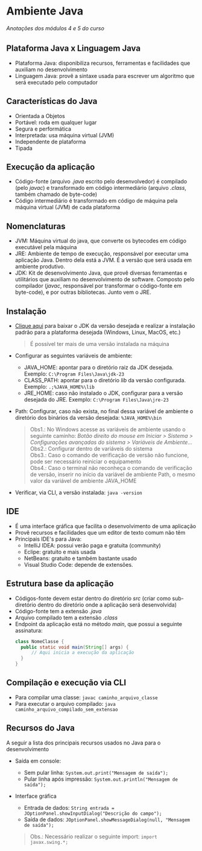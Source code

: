 # Ambiente Java

###### _Anotações dos módulos 4 e 5 do curso_

## Plataforma Java x Linguagem Java

- Plataforma Java: disponibiliza recursos, ferramentas e facilidades que auxiliam no desenvolvimento
- Linguagem Java: provê a sintaxe usada para escrever um algoritmo que será executado pelo computador

## Características do Java

- Orientada a Objetos
- Portável: roda em qualquer lugar
- Segura e performática
- Interpretada: usa máquina virtual (JVM)
- Independente de plataforma
- Tipada

## Execução da aplicação

- Código-fonte (arquivo _.java_ escrito pelo desenvolvedor) é compilado (pelo _javac_) e transformado em código intermediário (arquivo _.class_, também chamado de byte-code)
- Código intermediário é transformado em código de máquina pela máquina virtual (JVM) de cada plataforma

## Nomenclaturas

- JVM: Máquina virtual do java, que converte os bytecodes em código executável pela máquina
- JRE: Ambiente de tempo de execução, responsável por executar uma aplicação Java. Dentro dela está a JVM. É a versão que será usada em ambiente produtivo.
- JDK: Kit de desenvolvimento Java, que provê diversas ferramentas e utilitários que auxiliam no desenvolvimento de software. Composto pelo compilador (_javac_, responsável por transformar o código-fonte em byte-code), e por outras bibliotecas. Junto vem o JRE.

## Instalação

- [Clique aqui](https://www.oracle.com/br/java/technologies/downloads/) para baixar o JDK da versão desejada e realizar a instalação padrão para a plataforma desejada (Windows, Linux, MacOS, etc.)
    > É possível ter mais de uma versão instalada na máquina
- Configurar as seguintes variáveis de ambiente:
  - JAVA_HOME: apontar para o diretório raiz da JDK desejada. Exemplo: `C:\Program Files\Java\jdk-23`
  - CLASS_PATH: apontar para o diretório _lib_ da versão configurada. Exemplo: `.;%JAVA_HOME%\lib`
  - JRE_HOME: caso não instalado o JDK, configurar para a versão desejada do JRE. Exemplo: `C:\Program Files\Java\jre-23`
- Path: Configurar, caso não exista, no final dessa variável de ambiente o diretório dos binários da versão desejada: `%JAVA_HOME%\bin`

    > Obs1.: No Windows acesse as variáveis de ambiente usando o seguinte caminho: _Botão direito do mouse em Iniciar > Sistema > Configurações avançadas do sistema > Variáveis de Ambiente..._\
    Obs2.: Configurar dentro de variáveis do sistema\
    Obs3.: Caso o comando de verificação de versão não funcione, pode ser necessário reiniciar o equipamento\
    Obs4.: Caso o terminal não reconheça o comando de verificação de versão, inserir no início da variável de ambiente Path, o mesmo valor da variável de ambiente JAVA_HOME
- Verificar, via CLI, a versão instalada: `java -version`

## IDE

- É uma interface gráfica que facilita o desenvolvimento de uma aplicação
- Provê recursos e facilidades que um editor de texto comum não têm
- Principais IDE's para Java:
  - IntelliJ IDEA: possui verão paga e gratuita (community)
  - Eclipe: gratuito e mais usada
  - NetBeans: gratuito e também bastante usado
  - Visual Studio Code: depende de extensões.

## Estrutura base da aplicação

- Códigos-fonte devem estar dentro do diretório _src_ (criar como sub-diretório dentro do diretório onde a aplicação será desenvolvida)
- Código-fonte tem a extensão _.java_
- Arquivo compilado tem a extensão _.class_
- Endpoint da aplicação está no método _main_, que possui a seguinte assinatura:
  ~~~java
  class NomeClasse {
    public static void main(String[] args) {
        // Aqui inicia a execução da aplicação
    }
  }
  ~~~

## Compilação e execução via CLI

- Para compilar uma classe: `javac caminho_arquivo_classe`
- Para executar o arquivo compilado: `java caminho_arquivo_compilado_sem_extensao`

## Recursos do Java

A seguir a lista dos principais recursos usados no Java para o desenvolvimento

- Saída em console:
  - Sem pular linha: `System.out.print("Mensagem de saída");`
  - Pular linha após impressão: `System.out.println("Mensagem de saída");`
- Interface gráfica
  - Entrada de dados: `String entrada = JOptionPanel.showInputDialog("Descrição do campo");`
  - Saída de dados: `JOptionPanel.showMessageDialog(null, "Mensagem de saída");`
  
  > Obs.: Necessário realizar o seguinte import: `import javax.swing.*;`